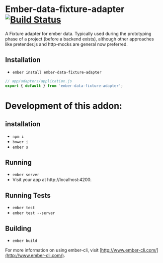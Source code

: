 # Ember-data-fixture-adapter [![Build Status](https://travis-ci.org/emberjs/ember-data-fixture-adapter.svg)](https://travis-ci.org/emberjs/ember-data-fixture-adapter)

A Fixture adapter for ember data. Typically used during the prototyping phase of a project (before a backend exists), although other approaches like pretender.js and http-mocks are general now preferred.

## Installation

* `ember install ember-data-fixture-adapter`

```js
// app/adapters/application.js
export { default } from 'ember-data-fixture-adapter';
```

# Development of this addon:

## installation

* `npm i`
* `bower i`
* `ember s`

## Running

* `ember server`
* Visit your app at http://localhost:4200.

## Running Tests

* `ember test`
* `ember test --server`

## Building

* `ember build`

For more information on using ember-cli, visit [http://www.ember-cli.com/](http://www.ember-cli.com/).
